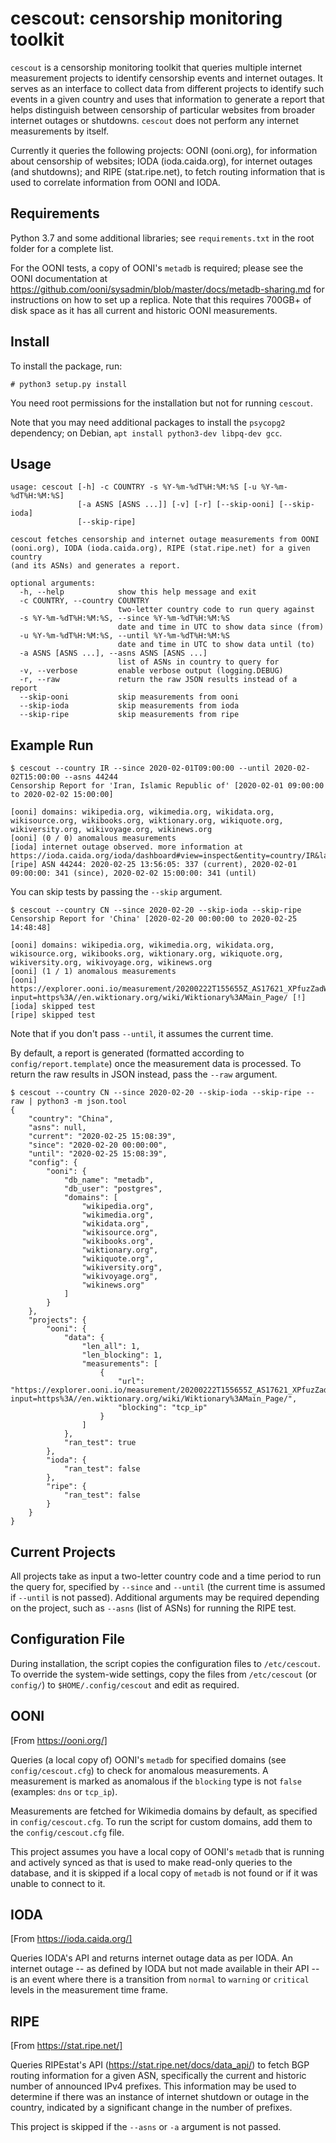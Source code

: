 # cescout: censorship monitoring toolkit

`cescout` is a censorship monitoring toolkit that queries multiple internet measurement projects to identify censorship events and internet outages. It serves as an interface to collect data from different projects to identify such events in a given country and uses that information to generate a report that helps distinguish between censorship of particular websites from broader internet outages or shutdowns. `cescout` does not perform any internet measurements by itself.

Currently it queries the following projects: OONI (ooni.org), for information about censorship of websites; IODA (ioda.caida.org), for internet outages (and shutdowns); and RIPE (stat.ripe.net), to fetch routing information that is used to correlate information from OONI and IODA.

## Requirements

Python 3.7 and some additional libraries; see `requirements.txt` in the root folder for a complete list.

For the OONI tests, a copy of OONI's `metadb` is required; please see the OONI documentation at https://github.com/ooni/sysadmin/blob/master/docs/metadb-sharing.md for instructions on how to set up a replica. Note that this requires 700GB+ of disk space as it has all current and historic OONI measurements.

## Install

To install the package, run:

```
# python3 setup.py install
```

You need root permissions for the installation but not for running `cescout`.

Note that you may need additional packages to install the `psycopg2` dependency; on Debian, `apt install python3-dev libpq-dev gcc`.

## Usage

```
usage: cescout [-h] -c COUNTRY -s %Y-%m-%dT%H:%M:%S [-u %Y-%m-%dT%H:%M:%S]
               [-a ASNS [ASNS ...]] [-v] [-r] [--skip-ooni] [--skip-ioda]
               [--skip-ripe]

cescout fetches censorship and internet outage measurements from OONI
(ooni.org), IODA (ioda.caida.org), RIPE (stat.ripe.net) for a given country
(and its ASNs) and generates a report.

optional arguments:
  -h, --help            show this help message and exit
  -c COUNTRY, --country COUNTRY
                        two-letter country code to run query against
  -s %Y-%m-%dT%H:%M:%S, --since %Y-%m-%dT%H:%M:%S
                        date and time in UTC to show data since (from)
  -u %Y-%m-%dT%H:%M:%S, --until %Y-%m-%dT%H:%M:%S
                        date and time in UTC to show data until (to)
  -a ASNS [ASNS ...], --asns ASNS [ASNS ...]
                        list of ASNs in country to query for
  -v, --verbose         enable verbose output (logging.DEBUG)
  -r, --raw             return the raw JSON results instead of a report
  --skip-ooni           skip measurements from ooni
  --skip-ioda           skip measurements from ioda
  --skip-ripe           skip measurements from ripe
```

## Example Run


```
$ cescout --country IR --since 2020-02-01T09:00:00 --until 2020-02-02T15:00:00 --asns 44244
Censorship Report for 'Iran, Islamic Republic of' [2020-02-01 09:00:00 to 2020-02-02 15:00:00]

[ooni] domains: wikipedia.org, wikimedia.org, wikidata.org, wikisource.org, wikibooks.org, wiktionary.org, wikiquote.org, wikiversity.org, wikivoyage.org, wikinews.org
[ooni] (0 / 0) anomalous measurements
[ioda] internet outage observed. more information at https://ioda.caida.org/ioda/dashboard#view=inspect&entity=country/IR&lastView=overview&from=1580547600&until=1580655600
[ripe] ASN 44244: 2020-02-25 13:56:05: 337 (current), 2020-02-01 09:00:00: 341 (since), 2020-02-02 15:00:00: 341 (until)
```

You can skip tests by passing the `--skip` argument.


```
$ cescout --country CN --since 2020-02-20 --skip-ioda --skip-ripe
Censorship Report for 'China' [2020-02-20 00:00:00 to 2020-02-25 14:48:48]

[ooni] domains: wikipedia.org, wikimedia.org, wikidata.org, wikisource.org, wikibooks.org, wiktionary.org, wikiquote.org, wikiversity.org, wikivoyage.org, wikinews.org
[ooni] (1 / 1) anomalous measurements
[ooni] https://explorer.ooni.io/measurement/20200222T155655Z_AS17621_XPfuzZadWqOI5uj4cEGHwMxNhsVJDFjNmTAtTGPaRdss6rptZc?input=https%3A//en.wiktionary.org/wiki/Wiktionary%3AMain_Page/ [!]
[ioda] skipped test
[ripe] skipped test
```

Note that if you don't pass `--until`, it assumes the current time.

By default, a report is generated (formatted according to `config/report.template`) once the measurement data is processed. To return the raw results in JSON instead, pass the `--raw` argument.

```
$ cescout --country CN --since 2020-02-20 --skip-ioda --skip-ripe --raw | python3 -m json.tool
{
    "country": "China",
    "asns": null,
    "current": "2020-02-25 15:08:39",
    "since": "2020-02-20 00:00:00",
    "until": "2020-02-25 15:08:39",
    "config": {
        "ooni": {
            "db_name": "metadb",
            "db_user": "postgres",
            "domains": [
                "wikipedia.org",
                "wikimedia.org",
                "wikidata.org",
                "wikisource.org",
                "wikibooks.org",
                "wiktionary.org",
                "wikiquote.org",
                "wikiversity.org",
                "wikivoyage.org",
                "wikinews.org"
            ]
        }
    },
    "projects": {
        "ooni": {
            "data": {
                "len_all": 1,
                "len_blocking": 1,
                "measurements": [
                    {
                        "url": "https://explorer.ooni.io/measurement/20200222T155655Z_AS17621_XPfuzZadWqOI5uj4cEGHwMxNhsVJDFjNmTAtTGPaRdss6rptZc?input=https%3A//en.wiktionary.org/wiki/Wiktionary%3AMain_Page/",
                        "blocking": "tcp_ip"
                    }
                ]
            },
            "ran_test": true
        },
        "ioda": {
            "ran_test": false
        },
        "ripe": {
            "ran_test": false
        }
    }
}
```

## Current Projects

All projects take as input a two-letter country code and a time period to run the query for, specified by `--since` and `--until` (the current time is assumed if `--until` is not passed). Additional arguments may be required depending on the project, such as `--asns` (list of ASNs) for running the RIPE test.

## Configuration File

During installation, the script copies the configuration files to `/etc/cescout`. To override the system-wide settings, copy the files from `/etc/cescout` (or `config/`) to `$HOME/.config/cescout` and edit as required.

## OONI

[From https://ooni.org/]

Queries (a local copy of) OONI's `metadb` for specified domains (see `config/cescout.cfg`) to check for anomalous measurements. A measurement is marked as anomalous if the `blocking` type is not `false` (examples: `dns` or `tcp_ip`).

Measurements are fetched for Wikimedia domains by default, as specified in `config/cescout.cfg`. To run the script for custom domains, add them to the `config/cescout.cfg` file.

This project assumes you have a local copy of OONI's `metadb` that is running and actively synced as that is used to make read-only queries to the database, and it is skipped if a local copy of `metadb` is not found or if it was unable to connect to it.

## IODA

[From https://ioda.caida.org/]

Queries IODA's API and returns internet outage data as per IODA.  An internet outage -- as defined by IODA but not made available in their API -- is an event where there is a transition from `normal` to `warning` or `critical` levels in the measurement time frame.

## RIPE

[From https://stat.ripe.net/]

Queries RIPEstat's API (https://stat.ripe.net/docs/data_api/) to fetch BGP routing information for a given ASN, specifically the current and historic number of announced IPv4 prefixes. This information may be used to determine if there was an instance of internet shutdown or outage in the country, indicated by a significant change in the number of prefixes.

This project is skipped if the `--asns` or `-a` argument is not passed.
